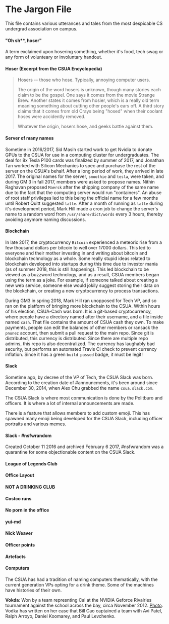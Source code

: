 The Jargon File
===============

This file contains various utterances and tales from the most despicable CS undergrad association on campus.

#### "Oh sh\*\*, hoser"

A term exclaimed upon hosering something, whether it's food, tech swag or any form of volunteary or involuntary handout.

#### Hoser (Excerpt from the CSUA Encyclopedia)

>Hosers -- those who hose. Typically, annoying computer users.
>
>The origin of the word hosers is unknown, though many stories each claim to be the gospel. One says it comes from the movie Strange Brew. Another states it comes from hosier, which is a really old term meaning something about cutting other people's ears off. A third story claims that it comes from old Crays being "hosed" when their coolant hoses were accidently removed.
>
>Whatever the origin, hosers hose, and geeks battle against them.

#### Server of many names

Sometime in 2016/2017, Sid Masih started work to get Nvidia to donate GPUs to the CSUA for use in a
computing cluster for undergraduates. The deal for 8x Tesla P100 cards was finalized by summer of 2017, 
and Jonathan Tan worked with Silicon Mechanics to spec and purchase the rest of the server on the CSUA's behalf.
After a long period of work, they arrived in late 2017. The original names for the server, 
`smoothie` and `tesla`, were taken, and during GM 3 in fall 2017,
members were asked to propose names. Nithin Raghavan proposed `Maersk` after the shipping company of
the same name due to the fact that the computing server would run "containers". An abuse of root
staff privileges led to this being the official name for a few months until Robert Quitt suggested
`latte`. After a month of running as `latte` during it's development period, Mark Hill made a cron
job to change the server's name to a random word from `/usr/share/dict/words` every 3 hours, thereby
avoiding anymore naming discussions.

#### Blockchain

In late 2017, the cryptocurrency `Bitcoin` experienced a meteoric rise from a few thousand dollars
per bitcoin to well over 17000 dollars. This led to everyone and their mother investing in and
writing about bitcoin and blockchain technology as a whole. Some really stupid ideas related to
blockchain developed into startups during this time due to investor mania (as of summer 2018, this
is still happening). This led blockchain to be viewed as a buzzword technology, and as a result,
CSUA members began using the term as a joke. For example, if someone talked about creating a new web
service, someone else would jokily suggest storing their data on the blockchain, or creating a new
cryptocurrency to process transactions.

During GM3 in spring 2018, Mark Hill ran unopposed for Tech VP, and so ran on the platform of
bringing more blockchain to the CSUA. Within hours of his election, CSUA-Cash was born. It is a
git-based cryptocurrency, where people have a directory named after their username, and a file
inside named `cash`. That file contains the amount of CSUA cash they own. To make payments, people
can edit the balances of other members or ransack the `pnunez` account, then submit a pull request
to the main repo. Since git is distributed, this currency is distributed. Since there are multiple
repo admins, this repo is also decentralized. The currency has laughably bad security, but performs
an automated Travis CI check to prevent currency inflation. Since it has a green `build passed`
badge, it must be legit!

#### Slack

Sometime ago, by decree of the VP of Tech, the CSUA Slack was born. According to the creation date of \#announcments, it's been around since December 30, 2014, when Alex Chu grabbed the name `csua.slack.com`.

The CSUA Slack is where most communication is done by the Politburo and officers. It is where a lot of internal announcements are made.

There is a feature that allows members to add custom emoji. This has spawned many emoji being developed for the CSUA Slack, including officer portraits and various memes.

#### Slack - \#nsfwrandom

Created October 11 2016 and archived February 6 2017, \#nsfwrandom was a quarantine for some objectionable content on the CSUA Slack. 

#### League of Legends Club

#### Office Layout

#### NOT A DRINKING CLUB

#### Costco runs

#### No porn in the office

#### yui-md

#### Nick Weaver

#### Officer points

#### Artefacts

#### Computers

The CSUA has had a tradition of naming computers thematically, with the current generation VPs opting for a drink theme. Some of the machines have histories of their own.

**Vokda**: Won by a team represnting Cal at the NVIDIA Geforce Rivalries tournament against the school across the bay, circa November 2012. [Photo][1]. Vodka has written on her case that Bill Cao captained a team with Avi Patel, Ralph Arroyo, Daniel Koomarey, and Paul Levchenko.

[1]: https://www.facebook.com/NVIDIAGeForce/photos/a.515583411794454.123247.130554466964019/515635985122530/?type=3&theater
